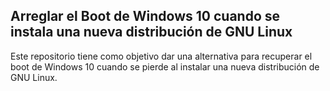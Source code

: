 ## Arreglar el Boot de Windows 10 cuando se instala una nueva distribución de GNU Linux

Este repositorio tiene como objetivo dar una alternativa para recuperar el boot de Windows 10 cuando se pierde al instalar una nueva distribución de GNU Linux.
